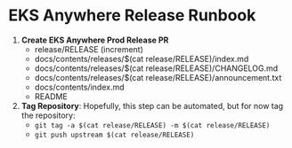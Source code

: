 # EKS Anywhere Release Runbook

1. **Create EKS Anywhere Prod Release PR**
    * release/RELEASE (increment)
    * docs/contents/releases/$(cat release/RELEASE)/index.md
    * docs/contents/releases/$(cat release/RELEASE)/CHANGELOG.md
    * docs/contents/releases/$(cat release/RELEASE)/announcement.txt
    * docs/contents/index.md
    * README
1. **Tag Repository**: Hopefully, this step can be automated, but for now tag the repository:
    * `git tag -a $(cat release/RELEASE) -m $(cat release/RELEASE)`
    * `git push upstream $(cat release/RELEASE)`
